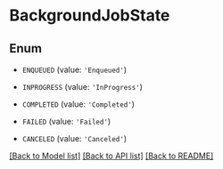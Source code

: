 # BackgroundJobState


## Enum

* `ENQUEUED` (value: `'Enqueued'`)

* `INPROGRESS` (value: `'InProgress'`)

* `COMPLETED` (value: `'Completed'`)

* `FAILED` (value: `'Failed'`)

* `CANCELED` (value: `'Canceled'`)

[[Back to Model list]](../README.md#documentation-for-models) [[Back to API list]](../README.md#documentation-for-api-endpoints) [[Back to README]](../README.md)


